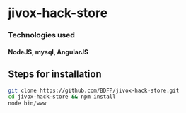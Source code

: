 # jivox-hack-store

### Technologies used

#### NodeJS, mysql, AngularJS

## Steps for installation

```sh
git clone https://github.com/BDFP/jivox-hack-store.git
cd jivox-hack-store && npm install
node bin/www
```

